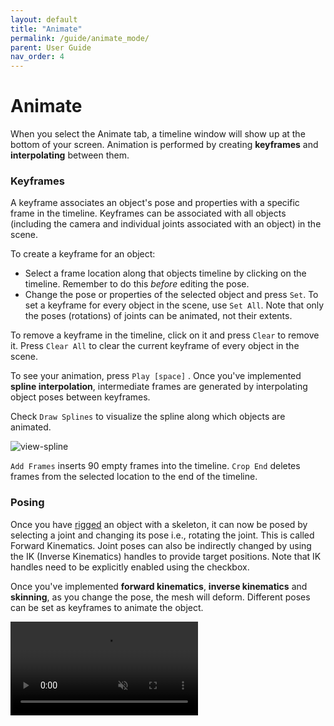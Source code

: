 ```yaml
---
layout: default
title: "Animate"
permalink: /guide/animate_mode/
parent: User Guide
nav_order: 4
---
```


# Animate

When you select the Animate tab, a timeline window will show up at the bottom of your screen.
Animation is performed by creating **keyframes** and **interpolating** between them.

### Keyframes
A keyframe associates an object's pose and properties with a specific frame in the timeline.
Keyframes can be associated with all objects (including the camera and individual joints associated with an object) in the scene.

To create a keyframe for an object:

- Select a frame location along that objects timeline by clicking on the timeline. Remember to do this *before* editing the pose.
- Change the pose or properties of the selected object and press `Set`. To set a keyframe for every object in the scene, use `Set All`. Note that only the poses (rotations) of joints can be animated, not their extents.

To remove a keyframe in the timeline, click on it and press `Clear` to remove it. Press `Clear All` to clear the current keyframe of every object in the scene.

To see your animation, press `Play [space]` . Once you've implemented **spline interpolation**,  intermediate frames are generated by interpolating object poses between keyframes.

Check `Draw Splines` to visualize the spline along which objects are animated.

![view-spline](../animate_mode/guide-animate-spline.png)

`Add Frames` inserts 90 empty frames into the timeline. `Crop End` deletes frames from the selected location to the end of the timeline.

### Posing
Once you have [rigged](../rigging_mode) an object with a skeleton, it can now be posed by selecting a joint and changing its pose i.e., rotating the joint. This is called Forward Kinematics.
Joint poses can also be indirectly changed by using the IK (Inverse Kinematics) handles to provide target positions.
Note that IK handles need to be explicitly enabled using the checkbox.

Once you've implemented **forward kinematics**, **inverse kinematics** and **skinning**, as you change the pose, the mesh will deform.
Different poses can be set as keyframes to animate the object.

<video src="{{ site.baseurl }}/guide/animate_mode/guide-posing-rig.mp4" controls preload muted loop style="max-width: 100%; margin: 0 auto;"></video>

